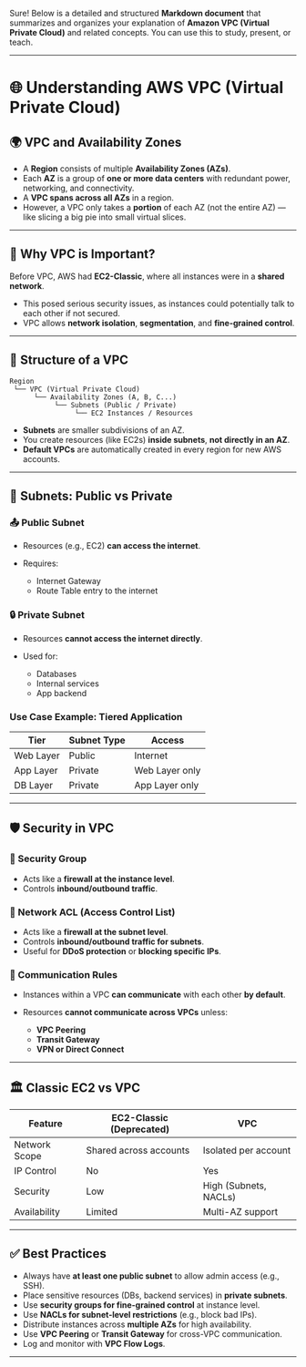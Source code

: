 Sure! Below is a detailed and structured **Markdown document** that summarizes and organizes your explanation of **Amazon VPC (Virtual Private Cloud)** and related concepts. You can use this to study, present, or teach.

---

# 🌐 Understanding AWS VPC (Virtual Private Cloud)

## 🌍 VPC and Availability Zones

* A **Region** consists of multiple **Availability Zones (AZs)**.
* Each **AZ** is a group of **one or more data centers** with redundant power, networking, and connectivity.
* A **VPC spans across all AZs** in a region.
* However, a VPC only takes a **portion** of each AZ (not the entire AZ) — like slicing a big pie into small virtual slices.

---

## 🚀 Why VPC is Important?

Before VPC, AWS had **EC2-Classic**, where all instances were in a **shared network**.

* This posed serious security issues, as instances could potentially talk to each other if not secured.
* VPC allows **network isolation**, **segmentation**, and **fine-grained control**.

---

## 🧱 Structure of a VPC

```
Region
 └── VPC (Virtual Private Cloud)
      └── Availability Zones (A, B, C...)
           └── Subnets (Public / Private)
                └── EC2 Instances / Resources
```

* **Subnets** are smaller subdivisions of an AZ.
* You create resources (like EC2s) **inside subnets**, **not directly in an AZ**.
* **Default VPCs** are automatically created in every region for new AWS accounts.

---

## 🔁 Subnets: Public vs Private

### 📤 Public Subnet

* Resources (e.g., EC2) **can access the internet**.
* Requires:

  * Internet Gateway
  * Route Table entry to the internet

### 🔒 Private Subnet

* Resources **cannot access the internet directly**.
* Used for:

  * Databases
  * Internal services
  * App backend

### Use Case Example: Tiered Application

| Tier      | Subnet Type | Access         |
| --------- | ----------- | -------------- |
| Web Layer | Public      | Internet       |
| App Layer | Private     | Web Layer only |
| DB Layer  | Private     | App Layer only |

---

## 🛡️ Security in VPC

### 🔐 Security Group

* Acts like a **firewall at the instance level**.
* Controls **inbound/outbound traffic**.

### 🚧 Network ACL (Access Control List)

* Acts like a **firewall at the subnet level**.
* Controls **inbound/outbound traffic for subnets**.
* Useful for **DDoS protection** or **blocking specific IPs**.

### 🔄 Communication Rules

* Instances within a VPC **can communicate** with each other **by default**.
* Resources **cannot communicate across VPCs** unless:

  * **VPC Peering**
  * **Transit Gateway**
  * **VPN or Direct Connect**

---

## 🏛️ Classic EC2 vs VPC

| Feature       | EC2-Classic (Deprecated) | VPC                   |
| ------------- | ------------------------ | --------------------- |
| Network Scope | Shared across accounts   | Isolated per account  |
| IP Control    | No                       | Yes                   |
| Security      | Low                      | High (Subnets, NACLs) |
| Availability  | Limited                  | Multi-AZ support      |

---

## ✅ Best Practices

* Always have **at least one public subnet** to allow admin access (e.g., SSH).
* Place sensitive resources (DBs, backend services) in **private subnets**.
* Use **security groups for fine-grained control** at instance level.
* Use **NACLs for subnet-level restrictions** (e.g., block bad IPs).
* Distribute instances across **multiple AZs** for high availability.
* Use **VPC Peering** or **Transit Gateway** for cross-VPC communication.
* Log and monitor with **VPC Flow Logs**.

---

